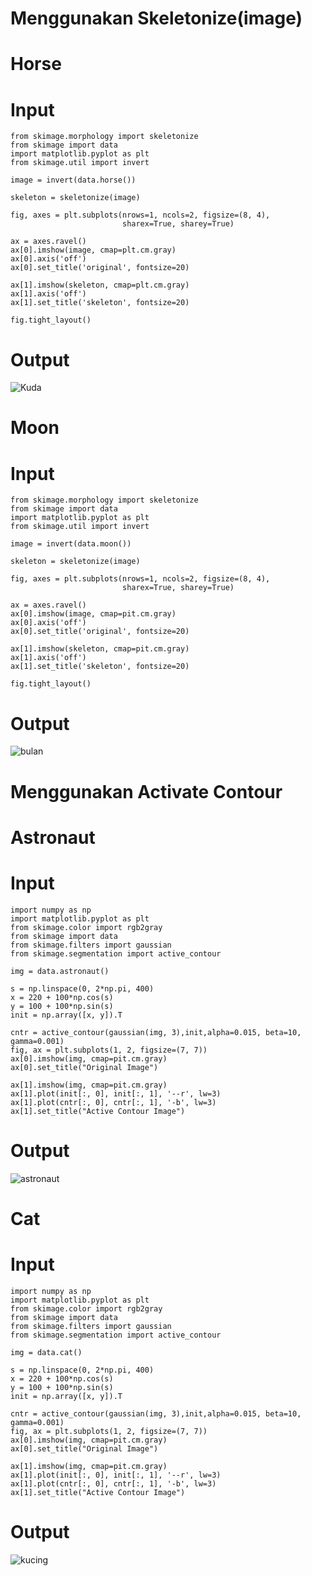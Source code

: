 
# Menggunakan Skeletonize(image)

# Horse

# Input 
```
from skimage.morphology import skeletonize
from skimage import data
import matplotlib.pyplot as plt
from skimage.util import invert

image = invert(data.horse())

skeleton = skeletonize(image)

fig, axes = plt.subplots(nrows=1, ncols=2, figsize=(8, 4),
                         sharex=True, sharey=True)

ax = axes.ravel()
ax[0].imshow(image, cmap=plt.cm.gray)
ax[0].axis('off')
ax[0].set_title('original', fontsize=20)

ax[1].imshow(skeleton, cmap=plt.cm.gray)
ax[1].axis('off')
ax[1].set_title('skeleton', fontsize=20)

fig.tight_layout()
```
# Output
![Kuda](https://github.com/muhammadzidanfadilah/Pengolahan_Citra_Pertemuan_11/assets/115553474/92aec015-f52f-45c7-96e3-515931a5b4bb)


# Moon
# Input
```
from skimage.morphology import skeletonize
from skimage import data
import matplotlib.pyplot as plt
from skimage.util import invert

image = invert(data.moon())

skeleton = skeletonize(image)

fig, axes = plt.subplots(nrows=1, ncols=2, figsize=(8, 4),
                         sharex=True, sharey=True)

ax = axes.ravel()
ax[0].imshow(image, cmap=pit.cm.gray)
ax[0].axis('off')
ax[0].set_title('original', fontsize=20)

ax[1].imshow(skeleton, cmap=pit.cm.gray)
ax[1].axis('off')
ax[1].set_title('skeleton', fontsize=20)

fig.tight_layout()
```
# Output
![bulan](https://github.com/muhammadzidanfadilah/Pengolahan_Citra_Pertemuan_11/assets/115553474/91987510-01d9-4d07-b5a6-618922c35de1)




# Menggunakan Activate Contour
# Astronaut
# Input

```
import numpy as np
import matplotlib.pyplot as plt
from skimage.color import rgb2gray
from skimage import data
from skimage.filters import gaussian
from skimage.segmentation import active_contour

img = data.astronaut()

s = np.linspace(0, 2*np.pi, 400)
x = 220 + 100*np.cos(s)
y = 100 + 100*np.sin(s)
init = np.array([x, y]).T

cntr = active_contour(gaussian(img, 3),init,alpha=0.015, beta=10, gamma=0.001)
fig, ax = plt.subplots(1, 2, figsize=(7, 7))
ax[0].imshow(img, cmap=pit.cm.gray)
ax[0].set_title("Original Image")

ax[1].imshow(img, cmap=pit.cm.gray)
ax[1].plot(init[:, 0], init[:, 1], '--r', lw=3)
ax[1].plot(cntr[:, 0], cntr[:, 1], '-b', lw=3)
ax[1].set_title("Active Contour Image")
```

# Output
![astronaut](https://github.com/muhammadzidanfadilah/Pengolahan_Citra_Pertemuan_11/assets/115553474/379c64b5-0c75-4be8-974c-618127fdf1b8)

# Cat
# Input
```
import numpy as np
import matplotlib.pyplot as plt
from skimage.color import rgb2gray
from skimage import data
from skimage.filters import gaussian
from skimage.segmentation import active_contour

img = data.cat()

s = np.linspace(0, 2*np.pi, 400)
x = 220 + 100*np.cos(s)
y = 100 + 100*np.sin(s)
init = np.array([x, y]).T

cntr = active_contour(gaussian(img, 3),init,alpha=0.015, beta=10, gamma=0.001)
fig, ax = plt.subplots(1, 2, figsize=(7, 7))
ax[0].imshow(img, cmap=pit.cm.gray)
ax[0].set_title("Original Image")

ax[1].imshow(img, cmap=pit.cm.gray)
ax[1].plot(init[:, 0], init[:, 1], '--r', lw=3)
ax[1].plot(cntr[:, 0], cntr[:, 1], '-b', lw=3)
ax[1].set_title("Active Contour Image")
```

# Output
![kucing](https://github.com/muhammadzidanfadilah/Pengolahan_Citra_Pertemuan_11/assets/115553474/0dd52a2d-6221-411f-923b-e6616055d586)

